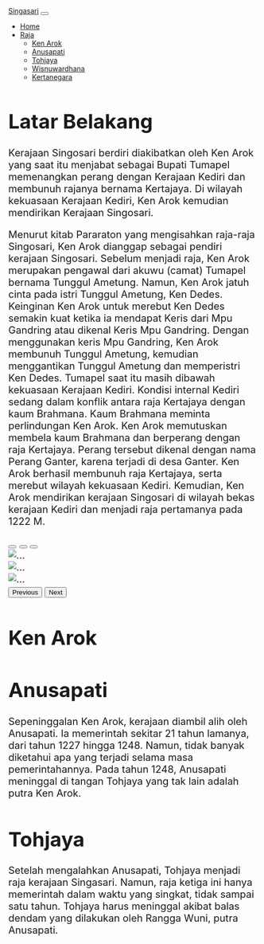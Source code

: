<!doctype html>
<html lang="en">
  <head>
    <meta charset="utf-8">
    <meta name="viewport" content="width=device-width, initial-scale=1">
    <title>Sejarah</title>
    <link href="https://cdn.jsdelivr.net/npm/bootstrap@5.2.0/dist/css/bootstrap.min.css" rel="stylesheet" integrity="sha384-gH2yIJqKdNHPEq0n4Mqa/HGKIhSkIHeL5AyhkYV8i59U5AR6csBvApHHNl/vI1Bx" crossorigin="anonymous">
  </head>
  <body>
    <nav class="navbar navbar-expand-lg bg-light">
  <div class="container-fluid">
    <a class="navbar-brand" href="Home.html">Singasari</a>
    <button class="navbar-toggler" type="button" data-bs-toggle="collapse" data-bs-target="#navbarSupportedContent" aria-controls="navbarSupportedContent" aria-expanded="false" aria-label="Toggle navigation">
      <span class="navbar-toggler-icon"></span>
    </button>
    <div class="collapse navbar-collapse" id="navbarSupportedContent">
      <ul class="navbar-nav me-auto mb-2 mb-lg-0">
        <li class="nav-item">
          <a class="nav-link active" aria-current="page" href="Home.html">Home</a>
        </li>
        <li class="nav-item dropdown">
          <a class="nav-link dropdown-toggle" href="Home.html" role="button" data-bs-toggle="dropdown" aria-expanded="true">
            Raja
          </a>
          <ul class="dropdown-menu">
            <li><a class="dropdown-item" href="kenarok.html">Ken Arok</a></li>
            <li><a class="dropdown-item" href="anusapati.html">Anusapati</a></li>
            <li><a class="dropdown-item" href="tohjaya.html">Tohjaya</a></li>
            <li><a class="dropdown-item" href="wisnuwardhana.html">Wisnuwardhana</a></li>
            <li><a class="dropdown-item" href="kertanegara.html">Kertanegara</a></li>
          </ul>
      </ul>
    </div>
  </div>
</nav>
<div class="container card">
  <div class="row" style="font-size:20px ;">
    <div class="col-md-6">
      <h1>Latar Belakang</h1>
      <p>
        Kerajaan Singosari berdiri diakibatkan oleh Ken Arok yang saat itu menjabat sebagai Bupati Tumapel memenangkan perang dengan Kerajaan Kediri dan membunuh rajanya bernama Kertajaya. Di wilayah kekuasaan Kerajaan Kediri, Ken Arok kemudian mendirikan Kerajaan Singosari.
      </p>
      <ul></ul>
      <p>
        Menurut kitab Pararaton yang mengisahkan raja-raja Singosari, Ken Arok dianggap sebagai pendiri kerajaan Singosari. Sebelum menjadi raja, Ken Arok merupakan pengawal dari akuwu (camat) Tumapel bernama Tunggul Ametung. Namun, Ken Arok jatuh cinta pada istri Tunggul Ametung, Ken Dedes. Keinginan Ken Arok untuk merebut Ken Dedes semakin kuat ketika ia mendapat Keris dari Mpu Gandring atau dikenal Keris Mpu Gandring. Dengan menggunakan keris Mpu Gandring, Ken Arok membunuh Tunggul Ametung, kemudian menggantikan Tunggul Ametung dan memperistri Ken Dedes.
        Tumapel saat itu masih dibawah kekuasaan Kerajaan Kediri. Kondisi internal Kediri sedang dalam konflik antara raja Kertajaya dengan kaum Brahmana. Kaum Brahmana meminta perlindungan Ken Arok. Ken Arok memutuskan membela kaum Brahmana dan berperang dengan raja Kertajaya. Perang tersebut dikenal dengan nama Perang Ganter, karena terjadi di desa Ganter. Ken Arok berhasil membunuh raja Kertajaya, serta merebut wilayah kekuasaan Kediri. Kemudian, Ken Arok mendirikan kerajaan Singosari di wilayah bekas kerajaan Kediri dan menjadi raja pertamanya pada 1222 M.
        </p>
    </div>
    <div class="col-md-6">
      <div id="carouselExampleIndicators" class="carousel slide" data-bs-ride="true">
        <div class="carousel-indicators">
          <button type="button" data-bs-target="#carouselExampleIndicators" data-bs-slide-to="0" class="active" aria-current="true" aria-label="Slide 1"></button>
          <button type="button" data-bs-target="#carouselExampleIndicators" data-bs-slide-to="1" aria-label="Slide 2"></button>
          <button type="button" data-bs-target="#carouselExampleIndicators" data-bs-slide-to="2" aria-label="Slide 3"></button>
        </div>
        <div class="carousel-inner">
          <div class="carousel-item active">
            <img src="..." class="d-block w-100" alt="...">
          </div>
          <div class="carousel-item">
            <img src="..." class="d-block w-100" alt="...">
          </div>
          <div class="carousel-item">
            <img src="..." class="d-block w-100" alt="...">
          </div>
        </div>
        <button class="carousel-control-prev" type="button" data-bs-target="#carouselExampleIndicators" data-bs-slide="prev">
          <span class="carousel-control-prev-icon" aria-hidden="true"></span>
          <span class="visually-hidden">Previous</span>
        </button>
        <button class="carousel-control-next" type="button" data-bs-target="#carouselExampleIndicators" data-bs-slide="next">
          <span class="carousel-control-next-icon" aria-hidden="true"></span>
          <span class="visually-hidden">Next</span>
        </button>
      </div>
    </div>
    <div class="col-md-6">
      <h1>Ken Arok</h1>
      <p></p>
      <ul></ul>
      <h1>Anusapati</h1>
      <p>Sepeninggalan Ken Arok, kerajaan diambil alih oleh Anusapati. Ia memerintah sekitar 21 tahun lamanya, dari tahun 1227 hingga 1248. Namun, tidak banyak diketahui apa yang terjadi selama masa pemerintahannya. Pada tahun 1248, Anusapati meninggal di tangan Tohjaya yang tak lain adalah putra Ken Arok.
      </p>
      <ul></ul>
      <h1>Tohjaya</h1>
      Setelah mengalahkan Anusapati, Tohjaya menjadi raja kerajaan Singasari. Namun, raja ketiga ini hanya memerintah dalam waktu yang singkat, tidak sampai satu tahun. Tohjaya harus meninggal akibat balas dendam yang dilakukan oleh Rangga Wuni, putra Anusapati.
    </div>
  </div>
</div>
    <script src="https://cdn.jsdelivr.net/npm/bootstrap@5.2.0/dist/js/bootstrap.bundle.min.js" integrity="sha384-A3rJD856KowSb7dwlZdYEkO39Gagi7vIsF0jrRAoQmDKKtQBHUuLZ9AsSv4jD4Xa" crossorigin="anonymous"></script>
  </body>
</html>
